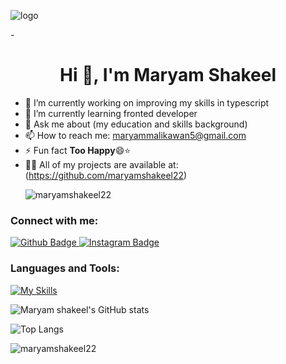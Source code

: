 ![logo](https://raw.githubusercontent.com/FatimaNazeer777/FatimaNazeer777/94895102da96d7a5c323e9f1dee570a6c0ad9193/53371175-flat-designed-banner-for-web-development-with-long-shadows.jpg)

-<h1 align="center">Hi 👋, I'm Maryam Shakeel</h1>

- 🔭 I’m currently working on improving my skills in typescript
- 🌱 I’m currently learning fronted developer
- 💬 Ask me about (my education and skills background)
- 📫 How to reach me: maryammalikawan5@gmail.com
- ⚡ Fun fact <b>Too Happy</b>😄⭐️
- 👨‍💻 All of my projects are available at:(https://github.com/maryamshakeel22)
  <p align="left"> <img src="https://komarev.com/ghpvc/?username=maryamshakeel22&label=Profile%20views&color=0e75b6&style=flat" alt="maryamshakeel22" /> </p>

### Connect with me:
<div id="badges">
  <a href="https://github.com/maryamshakeel22">
    <img src="https://img.shields.io/badge/Github-white?style=for-the-badge&logo=Github&logoColor=black" alt="Github Badge"/>
    <a href="https://www.instagram.com/maryamshakeel2412?igsh=MmRrajQ5bXBwdw==">
    <img src="https://img.shields.io/badge/Instagram-purple?style=for-the-badge&logo=instagram&logoColor=white" alt="Instagram Badge"/>
  </a>
<!--    <a href="">
    <img src="https://img.shields.io/badge/Facebook-blue?style=for-the-badge&logo=facebook&logoColor=white" alt="Facebook Badge"/>
  </a>  -->
</div>

### Languages and Tools:
[![My Skills](https://skillicons.dev/icons?i=js,html,css,typescript)](https://skillicons.dev)

![Maryam shakeel's GitHub stats](https://github-readme-stats.vercel.app/api?username=maryamshakeel22&show_icons=true&theme=dark)

![Top Langs](https://github-readme-stats.vercel.app/api/top-langs/?username=maryamshakeel22&theme=dark)

<p><img align="center" src="https://github-readme-streak-stats.herokuapp.com/?user=maryamshakeel22&" alt="maryamshakeel22" /></p>

